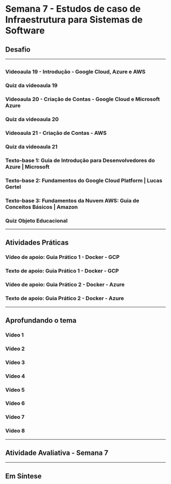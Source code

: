 # Semana 7 - Estudos de caso de Infraestrutura para Sistemas de Software

## Desafio

---

## 
### Videoaula 19 - Introdução - Google Cloud, Azure e AWS

### Quiz da videoaula 19

### Videoaula 20 - Criação de Contas - Google Cloud e Microsoft Azure

### Quiz da videoaula 20

### Videoaula 21 - Criação de Contas - AWS

### Quiz da videoaula 21

### Texto-base 1: Guia de Introdução para Desenvolvedores do Azure | Microsoft

### Texto-base 2: Fundamentos do Google Cloud Platform | Lucas Gertel

### Texto-base 3: Fundamentos da Nuvem AWS: Guia de Conceitos Básicos | Amazon

### Quiz Objeto Educacional

---

## Atividades Práticas
### Vídeo de apoio: Guia Prático 1 - Docker - GCP

### Texto de apoio: Guia Prático 1 - Docker - GCP

### Vídeo de apoio: Guia Prático 2 - Docker - Azure

### Texto de apoio: Guia Prático 2 - Docker - Azure

---

## Aprofundando o tema
### Vídeo 1
### Vídeo 2
### Vídeo 3
### Vídeo 4
### Vídeo 5
### Vídeo 6
### Vídeo 7
### Vídeo 8

---

## Atividade Avaliativa - Semana 7

---

## Em Síntese
